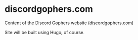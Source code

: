 # discordgophers.com
Content of the Discord Gophers website (discordgophers.com)

Site will be built using Hugo, of course.
